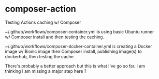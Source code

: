 # composer-action

Testing Actions caching w/ Composer

~/.github/workflows/composer-container.yml is using basic Ubuntu runner w/ Composer install and then testing the caching.

~/.github/workflows/composer-docker-container.yml is creating a Docker image w/ Bionic image then Composer install, publishing image(s) to dockerhub, then testing the cache. 

There's probably a better approach but this is what I've go so far. I am thinking I am missing a major step here ?
